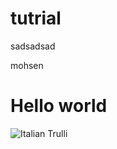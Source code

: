 # tutrial
sadsadsad
<p>mohsen</p>
<h1>
Hello world
</h1>
<img src="pic_trulli.jpg" alt="Italian Trulli">

